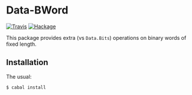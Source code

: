 Data-BWord
==========

[![Travis](https://img.shields.io/travis/mvv/data-bword/master.svg)](https://travis-ci.org/mvv/data-bword) [![Hackage](https://img.shields.io/hackage/v/data-bword.svg)](http://hackage.haskell.org/package/data-bword)

This package provides extra (vs `Data.Bits`) operations on binary words of
fixed length.

Installation
------------
The usual:

	$ cabal install


